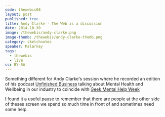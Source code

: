 ```yaml
---
code: thewebis08
layout: post
published: true
title: Andy Clarke - The Web is a discussion
date: 2014-10-30
image: /thewebis/andy-clarke.png
image-thumb: /thewebis/andy-clarke-thumb.png
category: sketchnotes
speaker: Malarkey
tags:
  - thewebis
  - live
cc: BY-SA
---
```


Something different for Andy Clarke's session where he recorded an edition of his podcast [Unfinished Business](http://unfinished.bz/) talking about Mental Health and Wellbeing in our industry to coincide with [Geek Mental Help Week](http://geekmentalhelp.com/)

I found it a useful pause to remember that there are people at the other side of theses screen we spend so much time in front of and sometimes need some help.
